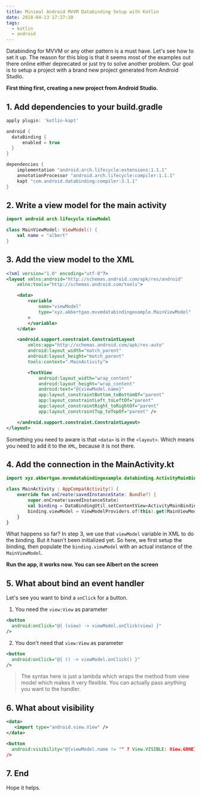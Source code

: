 ```yaml
---
title: Minimal Android MVVM Databinding Setup with Kotlin
date: 2018-04-13 17:27:10
tags:
  - kotlin
  - android
---
```


Databinding for MVVM or any other pattern is a must have. Let's see how to set it up. The reason for this blog is that it seems most of the examples out there online either deprecated or just try to solve another problem. Our goal is to setup a project with a brand new project generated from Android Studio.

<!--more-->

**First thing first, creating a new project from Android Studio.**

## 1. Add dependencies to your build.gradle

```groovy
apply plugin: 'kotlin-kapt'

android {
  dataBinding {
      enabled = true
  }
}

dependencies {
    implementation "android.arch.lifecycle:extensions:1.1.1"
    annotationProcessor "android.arch.lifecycle:compiler:1.1.1"
    kapt "com.android.databinding:compiler:3.1.1"
}
```

## 2. Write a view model for the main activity

```kotlin
import android.arch.lifecycle.ViewModel

class MainViewModel: ViewModel() {
    val name = "albert"
}
```

## 3. Add the view model to the XML

```xml
<?xml version="1.0" encoding="utf-8"?>
<layout xmlns:android="http://schemas.android.com/apk/res/android"
    xmlns:tools="http://schemas.android.com/tools">

    <data>
        <variable
            name="viewModel"
            type="xyz.akbertgao.mvvmdatabindingexample.MainViewModel"
        >
        </variable>
    </data>

    <android.support.constraint.ConstraintLayout
        xmlns:app="http://schemas.android.com/apk/res-auto"
        android:layout_width="match_parent"
        android:layout_height="match_parent"
        tools:context=".MainActivity">

        <TextView
            android:layout_width="wrap_content"
            android:layout_height="wrap_content"
            android:text="@{viewModel.name}"
            app:layout_constraintBottom_toBottomOf="parent"
            app:layout_constraintLeft_toLeftOf="parent"
            app:layout_constraintRight_toRightOf="parent"
            app:layout_constraintTop_toTopOf="parent" />

    </android.support.constraint.ConstraintLayout>
</layout>
```

Something you need to aware is that `<data>` is in the `<layout>`. Which means you need to add it to the `XML`, because it is not there.

## 4. Add the connection in the MainActivity.kt

```kotlin
import xyz.akbertgao.mvvmdatabindingexample.databinding.ActivityMainBinding

class MainActivity : AppCompatActivity() {
    override fun onCreate(savedInstanceState: Bundle?) {
        super.onCreate(savedInstanceState)
        val binding = DataBindingUtil.setContentView<ActivityMainBinding>(this, R.layout.activity_main)
        binding.viewModel = ViewModelProviders.of(this).get(MainViewModel::class.java)
    }
}
```

What happens so far? In step 3, we use that `viewModel` variable in XML to do the binding. But it hasn't been initialized yet. So here, we first setup the binding, then populate the `binding.viewModel` with an actual instance of the `MainViewModel`.

**Run the app, it works now. You can see Albert on the screen**

## 5. What about bind an event handler

Let's see you want to bind a `onClick` for a button.

1. You need the `view:View` as parameter

```xml
<button
  android:onClick="@{ (view) -> viewModel.onClick(view) }"
/>
```

2. You don't need that `view:View` as parameter

```xml
<button
  android:onClick="@{ () -> viewModel.onClick() }"
/>
```

> The syntax here is just a lambda which wraps the method from view model which makes it very flexible. You can actually pass anything you want to the handler.

## 6. What about visibility

```xml
<data>
   <import type="android.view.View" />
</data>

<button
  android:visibility="@{viewModel.name != "" ? View.VISIBLE: View.GONE}">
/>
```

## 7. End

Hope it helps.
